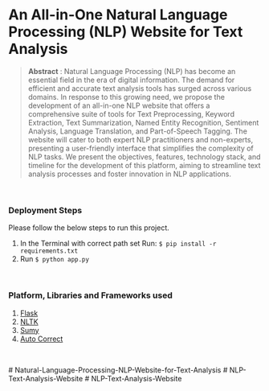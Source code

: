 # An All-in-One Natural Language Processing (NLP) Website for Text Analysis

> **Abstract** : Natural Language Processing (NLP) has become an essential field in the era of digital information. The demand for efficient and accurate text analysis tools has surged across various domains. In response to this growing need, we propose the development of an all-in-one NLP website that offers a comprehensive suite of tools for Text Preprocessing, Keyword Extraction, Text Summarization, Named Entity Recognition, Sentiment Analysis, Language Translation, and Part-of-Speech Tagging. The website will cater to both expert NLP practitioners and non-experts, presenting a user-friendly interface that simplifies the complexity of NLP tasks. We present the objectives, features, technology stack, and timeline for the development of this platform, aiming to streamline text analysis processes and foster innovation in NLP applications.

<br/>

### Deployment Steps
Please follow the below steps to run this project.
1. In the Terminal with correct path set Run: ` $ pip install -r requirements.txt `
2. Run ` $ python app.py `

<br/>

### Platform, Libraries and Frameworks used
1. [Flask](https://flask.palletsprojects.com/en/3.0.x/)
2. [NLTK](https://pypi.org/project/nltk/)
3. [Sumy](https://pypi.org/project/sumy/)
4. [Auto Correct](https://pypi.org/project/autocorrect/)

<br/>


#   N a t u r a l - L a n g u a g e - P r o c e s s i n g - N L P - W e b s i t e - f o r - T e x t - A n a l y s i s  
 #   N L P - T e x t - A n a l y s i s - W e b s i t e  
 #   N L P - T e x t - A n a l y s i s - W e b s i t e  
 